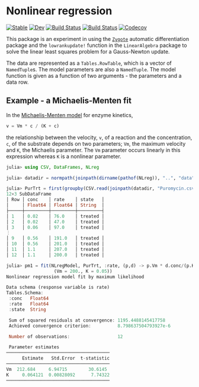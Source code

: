 # Nonlinear regression

[![Stable](https://img.shields.io/badge/docs-stable-blue.svg)](https://dmbates.github.io/NLreg.jl/stable)
[![Dev](https://img.shields.io/badge/docs-dev-blue.svg)](https://dmbates.github.io/NLreg.jl/dev)
[![Build Status](https://travis-ci.com/dmbates/NLreg.jl.svg?branch=master)](https://travis-ci.com/dmbates/NLreg.jl)
[![Build Status](https://ci.appveyor.com/api/projects/status/github/dmbates/NLreg.jl?svg=true)](https://ci.appveyor.com/project/dmbates/NLreg-jl)
[![Codecov](https://codecov.io/gh/dmbates/NLreg.jl/branch/master/graph/badge.svg)](https://codecov.io/gh/dmbates/NLreg.jl)

This package is an experiment in using the [`Zygote`](https://github.com/FluxML/Zygote.jl) automatic differentiation package and the `lowrankupdate!` function in the `LinearAlgebra` package to solve the linear least squares problem for a Gauss-Newton update.

The data are represented as a `Tables.RowTable`, which is a vector of `NamedTuple`s.  The model parameters are also a `NamedTuple`.  The model function is given as a function of two arguments - the parameters and a data row.

## Example - a Michaelis-Menten fit

In the
[Michaelis-Menten model](http://en.wikipedia.org/wiki/Michaelis-Menten_kinetics)
for enzyme kinetics,
```julia
v = Vm * c / (K + c)
```
the relationship between the velocity, `v`, of a reaction and the
concentration, `c`, of the substrate depends on two parameters; `Vm`,
the maximum velocity and `K`, the Michaelis parameter.  The `Vm`
parameter occurs linearly in this expression whereas `K` is a
nonlinear parameter.

```julia
julia> using CSV, DataFrames, NLreg

julia> datadir = normpath(joinpath(dirname(pathof(NLreg)), "..", "data"));

julia> PurTrt = first(groupby(CSV.read(joinpath(datadir, "Puromycin.csv")), :state))
12×3 SubDataFrame
│ Row │ conc    │ rate    │ state   │
│     │ Float64 │ Float64 │ String  │
├─────┼─────────┼─────────┼─────────┤
│ 1   │ 0.02    │ 76.0    │ treated │
│ 2   │ 0.02    │ 47.0    │ treated │
│ 3   │ 0.06    │ 97.0    │ treated │
⋮
│ 9   │ 0.56    │ 191.0   │ treated │
│ 10  │ 0.56    │ 201.0   │ treated │
│ 11  │ 1.1     │ 207.0   │ treated │
│ 12  │ 1.1     │ 200.0   │ treated │

julia> pm1 = fit(NLregModel, PurTrt, :rate, (p,d) -> p.Vm * d.conc/(p.K + d.conc),
                  (Vm = 200., K = 0.05))
Nonlinear regression model fit by maximum likelihood

Data schema (response variable is rate)
Tables.Schema:
 :conc   Float64
 :rate   Float64
 :state  String

 Sum of squared residuals at convergence: 1195.4488145417758
 Achieved convergence criterion:          8.798637504793927e-6

 Number of observations:                  12

 Parameter estimates
───────────────────────────────────────
      Estimate   Std.Error  t-statistic
───────────────────────────────────────
Vm  212.684     6.94715        30.6145
K     0.064121  0.00828092      7.74322
───────────────────────────────────────
```
